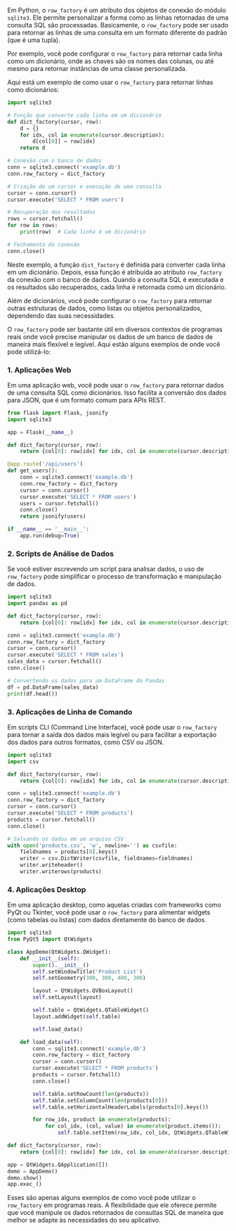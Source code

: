 Em Python, o `row_factory` é um atributo dos objetos de conexão do módulo `sqlite3`. Ele permite personalizar a forma como as linhas retornadas de uma consulta SQL são processadas. Basicamente, o `row_factory` pode ser usado para retornar as linhas de uma consulta em um formato diferente do padrão (que é uma tupla). 

Por exemplo, você pode configurar o `row_factory` para retornar cada linha como um dicionário, onde as chaves são os nomes das colunas, ou até mesmo para retornar instâncias de uma classe personalizada.

Aqui está um exemplo de como usar o `row_factory` para retornar linhas como dicionários:

```python
import sqlite3

# Função que converte cada linha em um dicionário
def dict_factory(cursor, row):
    d = {}
    for idx, col in enumerate(cursor.description):
        d[col[0]] = row[idx]
    return d

# Conexão com o banco de dados
conn = sqlite3.connect('example.db')
conn.row_factory = dict_factory

# Criação de um cursor e execução de uma consulta
cursor = conn.cursor()
cursor.execute('SELECT * FROM users')

# Recuperação dos resultados
rows = cursor.fetchall()
for row in rows:
    print(row)  # Cada linha é um dicionário

# Fechamento da conexão
conn.close()
```

Neste exemplo, a função `dict_factory` é definida para converter cada linha em um dicionário. Depois, essa função é atribuída ao atributo `row_factory` da conexão com o banco de dados. Quando a consulta SQL é executada e os resultados são recuperados, cada linha é retornada como um dicionário.

Além de dicionários, você pode configurar o `row_factory` para retornar outras estruturas de dados, como listas ou objetos personalizados, dependendo das suas necessidades.


O `row_factory` pode ser bastante útil em diversos contextos de programas reais onde você precise manipular os dados de um banco de dados de maneira mais flexível e legível. Aqui estão alguns exemplos de onde você pode utilizá-lo:

### 1. Aplicações Web
Em uma aplicação web, você pode usar o `row_factory` para retornar dados de uma consulta SQL como dicionários. Isso facilita a conversão dos dados para JSON, que é um formato comum para APIs REST.

```python
from flask import Flask, jsonify
import sqlite3

app = Flask(__name__)

def dict_factory(cursor, row):
    return {col[0]: row[idx] for idx, col in enumerate(cursor.description)}

@app.route('/api/users')
def get_users():
    conn = sqlite3.connect('example.db')
    conn.row_factory = dict_factory
    cursor = conn.cursor()
    cursor.execute('SELECT * FROM users')
    users = cursor.fetchall()
    conn.close()
    return jsonify(users)

if __name__ == '__main__':
    app.run(debug=True)
```

### 2. Scripts de Análise de Dados
Se você estiver escrevendo um script para analisar dados, o uso de `row_factory` pode simplificar o processo de transformação e manipulação de dados.

```python
import sqlite3
import pandas as pd

def dict_factory(cursor, row):
    return {col[0]: row[idx] for idx, col in enumerate(cursor.description)}

conn = sqlite3.connect('example.db')
conn.row_factory = dict_factory
cursor = conn.cursor()
cursor.execute('SELECT * FROM sales')
sales_data = cursor.fetchall()
conn.close()

# Convertendo os dados para um DataFrame do Pandas
df = pd.DataFrame(sales_data)
print(df.head())
```

### 3. Aplicações de Linha de Comando
Em scripts CLI (Command Line Interface), você pode usar o `row_factory` para tornar a saída dos dados mais legível ou para facilitar a exportação dos dados para outros formatos, como CSV ou JSON.

```python
import sqlite3
import csv

def dict_factory(cursor, row):
    return {col[0]: row[idx] for idx, col in enumerate(cursor.description)}

conn = sqlite3.connect('example.db')
conn.row_factory = dict_factory
cursor = conn.cursor()
cursor.execute('SELECT * FROM products')
products = cursor.fetchall()
conn.close()

# Salvando os dados em um arquivo CSV
with open('products.csv', 'w', newline='') as csvfile:
    fieldnames = products[0].keys()
    writer = csv.DictWriter(csvfile, fieldnames=fieldnames)
    writer.writeheader()
    writer.writerows(products)
```

### 4. Aplicações Desktop
Em uma aplicação desktop, como aquelas criadas com frameworks como PyQt ou Tkinter, você pode usar o `row_factory` para alimentar widgets (como tabelas ou listas) com dados diretamente do banco de dados.

```python
import sqlite3
from PyQt5 import QtWidgets

class AppDemo(QtWidgets.QWidget):
    def __init__(self):
        super().__init__()
        self.setWindowTitle('Product List')
        self.setGeometry(300, 300, 400, 300)

        layout = QtWidgets.QVBoxLayout()
        self.setLayout(layout)

        self.table = QtWidgets.QTableWidget()
        layout.addWidget(self.table)

        self.load_data()

    def load_data(self):
        conn = sqlite3.connect('example.db')
        conn.row_factory = dict_factory
        cursor = conn.cursor()
        cursor.execute('SELECT * FROM products')
        products = cursor.fetchall()
        conn.close()

        self.table.setRowCount(len(products))
        self.table.setColumnCount(len(products[0]))
        self.table.setHorizontalHeaderLabels(products[0].keys())

        for row_idx, product in enumerate(products):
            for col_idx, (col, value) in enumerate(product.items()):
                self.table.setItem(row_idx, col_idx, QtWidgets.QTableWidgetItem(str(value)))

def dict_factory(cursor, row):
    return {col[0]: row[idx] for idx, col in enumerate(cursor.description)}

app = QtWidgets.QApplication([])
demo = AppDemo()
demo.show()
app.exec_()
```

Esses são apenas alguns exemplos de como você pode utilizar o `row_factory` em programas reais. A flexibilidade que ele oferece permite que você manipule os dados retornados de consultas SQL de maneira que melhor se adapte às necessidades do seu aplicativo.